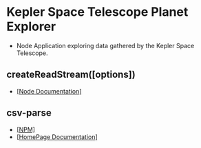 # Kepler Space Telescope Planet Explorer
- Node Application exploring data gathered by the Kepler Space Telescope.
## createReadStream([options])
- <a href="https://nodejs.org/api/fs.html#filehandlecreatereadstreamoptions" target="_blank">[Node Documentation]</a>

## csv-parse
- <a href="https://www.npmjs.com/package/csv-parse" target="_blank">[NPM]</a>
- <a href="https://csv.js.org/parse/" target="_blank">[HomePage Documentation]</a>

